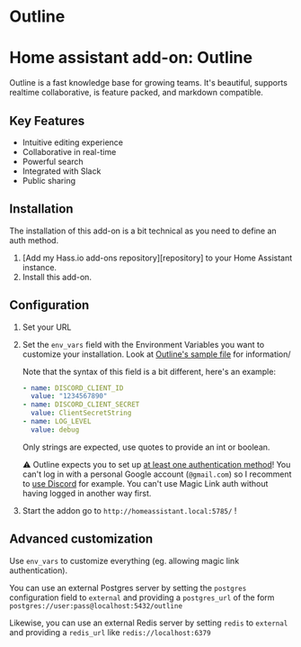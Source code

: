 # Outline
# Home assistant add-on: Outline

Outline is a fast knowledge base for growing teams. It's beautiful, supports realtime collaborative, is feature packed, and markdown compatible.

## Key Features
* Intuitive editing experience
* Collaborative in real-time
* Powerful search
* Integrated with Slack
* Public sharing

## Installation

The installation of this add-on is a bit technical as you need to define an auth method.

1. [Add my Hass.io add-ons repository][repository] to your Home Assistant instance.
1. Install this add-on.


## Configuration
1. Set your URL
2. Set the `env_vars` field with the Environment Variables you want to customize your installation. Look at [Outline's sample file](https://github.com/outline/outline/blob/main/.env.sample) for information/
  
    Note that the syntax of this field is a bit different, here's an example:
    ```yaml
    - name: DISCORD_CLIENT_ID
      value: "1234567890"
    - name: DISCORD_CLIENT_SECRET
      value: ClientSecretString
    - name: LOG_LEVEL
      value: debug
    ```

    Only strings are expected, use quotes to provide an int or boolean.

    ⚠️ Outline expects you to set up [at least one authentication method](https://docs.getoutline.com/s/hosting/doc/authentication-7ViKRmRY5o)! You can't log in with a personal Google account (`@gmail.com`) so I recomment to [use Discord](https://docs.getoutline.com/s/hosting/doc/discord-g4JdWFFub6) for example. You can't use Magic Link auth without having logged in another way first.
3. Start the addon go to `http://homeassistant.local:5785/` !

## Advanced customization
Use `env_vars` to customize everything (eg. allowing magic link authentication).

You can use an external Postgres server by setting the `postgres` configuration field to `external` and providing a `postgres_url` of the form `postgres://user:pass@localhost:5432/outline`

Likewise, you can use an external Redis server by setting `redis` to `external` and providing a `redis_url` like `redis://localhost:6379`